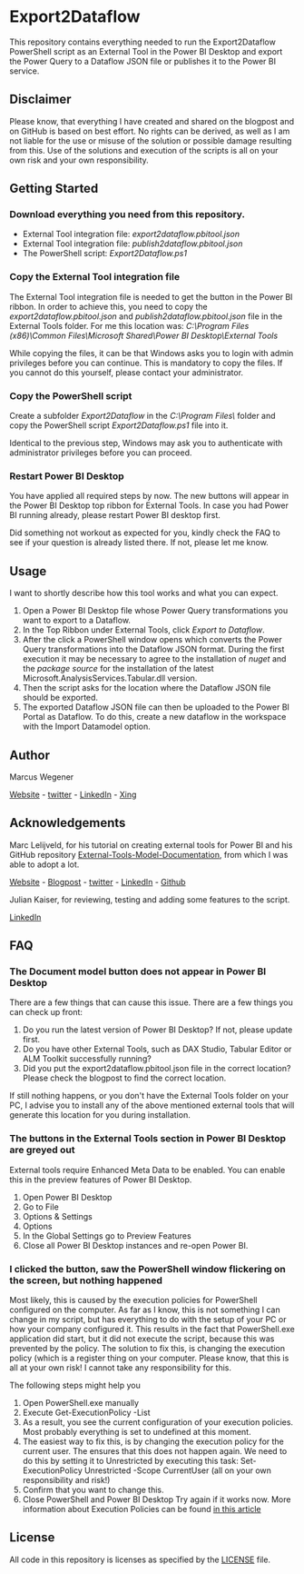 # Export2Dataflow
This repository contains everything needed to run the Export2Dataflow PowerShell script as an External Tool in the Power BI Desktop and export the Power Query to a Dataflow JSON file or publishes it to the Power BI service.

## Disclaimer
Please know, that everything I have created and shared on the blogpost and on GitHub is based on best effort. No rights can be derived, as well as I am not liable for the use or misuse of the solution or possible damage resulting from this. Use of the solutions and execution of the scripts is all on your own risk and your own responsibility.

## Getting Started
### Download everything you need from this repository.
* External Tool integration file: _export2dataflow.pbitool.json_
* External Tool integration file: _publish2dataflow.pbitool.json_
* The PowerShell script: _Export2Dataflow.ps1_

### Copy the External Tool integration file
The External Tool integration file is needed to get the button in the Power BI ribbon. In order to achieve this, you need to copy the _export2dataflow.pbitool.json_ and _publish2dataflow.pbitool.json_ file in the External Tools folder. For me this location was:
_C:\Program Files (x86)\Common Files\Microsoft Shared\Power BI Desktop\External Tools_

While copying the files, it can be that Windows asks you to login with admin privileges before you can continue. This is mandatory to copy the files. If you cannot do this yourself, please contact your administrator.

### Copy the PowerShell script
Create a subfolder _Export2Dataflow_ in the _C:\Program Files\\_ folder and copy the PowerShell script _Export2Dataflow.ps1_ file into it.

Identical to the previous step, Windows may ask you to authenticate with administrator privileges before you can proceed.

### Restart Power BI Desktop
You have applied all required steps by now. The new buttons will appear in the Power BI Desktop top ribbon for External Tools. In case you had Power BI running already, please restart Power BI desktop first.

Did something not workout as expected for you, kindly check the FAQ to see if your question is already listed there. If not, please let me know.

## Usage
I want to shortly describe how this tool works and what you can expect.
1. Open a Power BI Desktop file whose Power Query transformations you want to export to a Dataflow.
2. In the Top Ribbon under External Tools, click _Export to Dataflow_.
3. After the click a PowerShell window opens which converts the Power Query transformations into the Dataflow JSON format. 
During the first execution it may be necessary to agree to the installation of _nuget_ and the _package source_ for the installation of the latest Microsoft.AnalysisServices.Tabular.dll version.
4. Then the script asks for the location where the Dataflow JSON file should be exported.
5. The exported Dataflow JSON file can then be uploaded to the Power BI Portal as Dataflow. To do this, create a new dataflow in the workspace with the Import Datamodel option.

## Author
Marcus Wegener 

[Website](https://thinkbi.de) - 
[twitter](https://twitter.com/PowerBIler) - 
[LinkedIn](https://www.linkedin.com/in/marcuswegener/) - 
[Xing](https://www.xing.com/profile/Marcus_Wegener3/cv)

## Acknowledgements
Marc Lelijveld, for his tutorial on creating external tools for Power BI and his GitHub repository [External-Tools-Model-Documentation](https://github.com/marclelijveld/External-Tools-Model-Documentation), from which I was able to adopt a lot.

[Website](https://data-marc.com/) - 
[Blogpost](https://data-marc.com/2020/07/28/external-tools-document-your-power-bi-model/) - 
[twitter](https://twitter.com/PowerBIler) - 
[LinkedIn](https://www.linkedin.com/in/marclelijveld/) - 
[Github](https://github.com/marclelijveld/External-Tools-Model-Documentation)

Julian Kaiser, for reviewing, testing and adding some features to the script.

[LinkedIn](https://www.linkedin.com/in/julian-kaiser-5b849519a/) 

## FAQ
### The Document model button does not appear in Power BI Desktop
There are a few things that can cause this issue. There are a few things you can check up front:

1. Do you run the latest version of Power BI Desktop? If not, please update first.
2. Do you have other External Tools, such as DAX Studio, Tabular Editor or ALM Toolkit successfully running?
3. Did you put the export2dataflow.pbitool.json file in the correct location? Please check the blogpost to find the correct location.

If still nothing happens, or you don't have the External Tools folder on your PC, I advise you to install any of the above mentioned external tools that will generate this location for you during installation.

### The buttons in the External Tools section in Power BI Desktop are greyed out
External tools require Enhanced Meta Data to be enabled. You can enable this in the preview features of Power BI Desktop.

1. Open Power BI Desktop
2. Go to File
3. Options & Settings
4. Options
5. In the Global Settings go to Preview Features
6. Close all Power BI Desktop instances and re-open Power BI.

### I clicked the button, saw the PowerShell window flickering on the screen, but nothing happened
Most likely, this is caused by the execution policies for PowerShell configured on the computer. As far as I know, this is not something I can change in my script, but has everything to do with the setup of your PC or how your company configured it. This results in the fact that PowerShell.exe application did start, but it did not execute the script, because this was prevented by the policy. The solution to fix this, is changing the execution policy (which is a register thing on your computer. Please know, that this is all at your own risk! I cannot take any responsibility for this.

The following steps might help you

1. Open PowerShell.exe manually
2. Execute Get-ExecutionPolicy -List
3. As a result, you see the current configuration of your execution policies. Most probably everything is set to undefined at this moment.
4. The easiest way to fix this, is by changing the execution policy for the current user. The ensures that this does not happen again. We need to do this by setting it to Unrestricted by executing this task: Set-ExecutionPolicy Unrestricted -Scope CurrentUser (all on your own responsibility and risk!)
5. Confirm that you want to change this.
6. Close PowerShell and Power BI Desktop
Try again if it works now. More information about Execution Policies can be found [in this article](https://winaero.com/change-powershell-execution-policy-windows-10/)

## License
All code in this repository is licenses as specified by the [LICENSE](https://github.com/MarcusWegener/Export2Dataflow/blob/main/LICENSE) file.